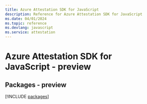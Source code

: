 ```yaml
---
title: Azure Attestation SDK for JavaScript
description: Reference for Azure Attestation SDK for JavaScript
ms.date: 04/01/2024
ms.topic: reference
ms.devlang: javascript
ms.service: attestation
---
```

# Azure Attestation SDK for JavaScript - preview
## Packages - preview
[!INCLUDE [packages](attestation-index.md)]